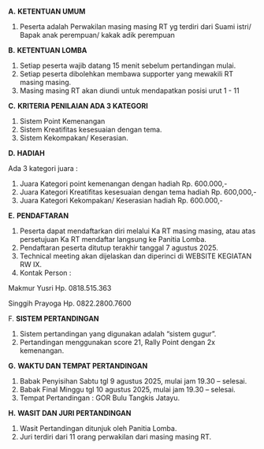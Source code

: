 **A.**  **KETENTUAN UMUM**

1. Peserta adalah Perwakilan masing masing RT yg terdiri dari Suami istri/ Bapak anak perempuan/ kakak adik perempuan

 

**B.**   **KETENTUAN LOMBA**

1. Setiap peserta wajib datang 15 menit sebelum pertandingan mulai.
2. Setiap peserta dibolehkan membawa supporter yang mewakili RT masing masing.
3. Masing masing RT akan diundi untuk mendapatkan posisi urut 1 - 11

 

**C.**   **KRITERIA PENILAIAN ADA 3 KATEGORI**

1. Sistem Point Kemenangan
2. Sistem Kreatifitas kesesuaian dengan tema.
3. Sistem Kekompakan/ Keserasian.

 

**D.**  **HADIAH**

Ada 3 kategori juara :

1. Juara Kategori point kemenangan dengan hadiah Rp. 600.000,-
2. Juara Kategori Kreatifitas kesesuaian dengan tema hadiah Rp. 600,000,-
3. Juara Kategori Kekompakan/ Keserasian hadiah Rp. 600.000,-

 

**E.**   **PENDAFTARAN**

1. Peserta dapat mendaftarkan diri melalui Ka RT masing masing, atau atas persetujuan Ka RT mendaftar langsung ke Panitia Lomba.
2. Pendaftaran peserta ditutup terakhir tanggal 7 agustus 2025.
3. Technical meeting akan dijelaskan dan diperinci di WEBSITE KEGIATAN RW IX.
4. Kontak Person :

Makmur Yusri  Hp. 0818.515.363

Singgih Prayoga Hp. 0822.2800.7600

 

F.   **SISTEM PERTANDINGAN**

1. Sistem pertandingan yang digunakan adalah “sistem gugur”. 
2. Pertandingan menggunakan score 21, Rally Point dengan 2x kemenangan.

 

**G.**  **WAKTU DAN TEMPAT PERTANDINGAN**

1. Babak Penyisihan Sabtu tgl 9 agustus 2025, mulai jam 19.30 – selesai.
2. Babak Final Minggu tgl 10 agustus 2025, mulai jam 19.30 – selesai.
3. Tempat Pertandingan : GOR Bulu Tangkis Jatayu.

 

**H.**  **WASIT DAN JURI PERTANDINGAN**

1. Wasit Pertandingan ditunjuk oleh Panitia Lomba.
2. Juri terdiri dari 11 orang perwakilan dari masing masing RT.
